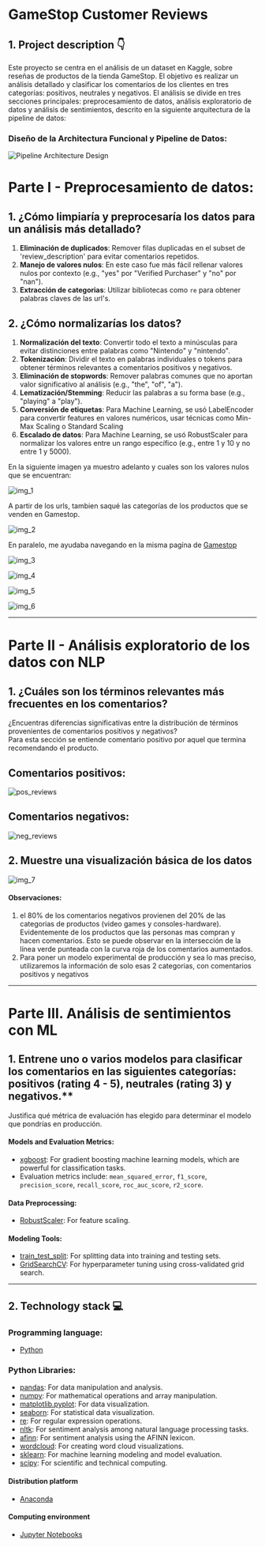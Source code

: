# GameStop Customer Reviews

## 1. Project description 👇

Este proyecto se centra en el análisis de un dataset en Kaggle, sobre reseñas de productos de la tienda GameStop. El objetivo es realizar un análisis detallado y clasificar los comentarios de los clientes en tres categorías: positivos, neutrales y negativos. El análisis se divide en tres secciones principales: preprocesamiento de datos, análisis exploratorio de datos y análisis de sentimientos, descrito en la siguiente arquitectura de la pipeline de datos:

### Diseño de la Architectura Funcional y Pipeline de Datos:

![Pipeline Architecture Design](https://github.com/AndrewBavuels/GameStop-Reviews/blob/main/images/Pipeline%20Architecture%20Draft.png)

# Parte I - Preprocesamiento de datos:

## 1. ¿Cómo limpiaría y preprocesaría los datos para un análisis más detallado?

1. **Eliminación de duplicados**: Remover filas duplicadas en el subset de 'review_description' para evitar comentarios repetidos.
2. **Manejo de valores nulos**: En este caso fue más fácil rellenar valores nulos por contexto (e.g., "yes" por  "Verified Purchaser" y "no" por "nan").
3. **Extracción de categorias**: Utilizar bibliotecas como `re` para obtener palabras claves de las url's.

## 2. ¿Cómo normalizarías los datos?

1. **Normalización del texto**: Convertir todo el texto a minúsculas para evitar distinciones entre palabras como "Nintendo" y "nintendo".
2. **Tokenización**: Dividir el texto en palabras individuales o tokens para obtener términos relevantes a comentarios positivos y negativos.
3. **Eliminación de stopwords**: Remover palabras comunes que no aportan valor significativo al análisis (e.g., "the", "of", "a").
4. **Lematización/Stemming**: Reducir las palabras a su forma base (e.g., "playing" a "play").
5. **Conversión de etiquetas**: Para Machine Learning, se usó LabelEncoder para convertir features en valores numéricos, usar técnicas como Min-Max Scaling o Standard Scaling 
6. **Escalado de datos**: Para Machine Learning, se usó RobustScaler para normalizar los valores entre un rango específico (e.g., entre 1 y 10 y no entre 1 y 5000).

En la siguiente imagen ya muestro adelanto y cuales son los valores nulos que se encuentran:

![img_1](https://github.com/AndrewBavuels/GameStop-Reviews/blob/main/images/1.png)

A partir de los urls, tambien saqué las categorías de los productos que se venden en Gamestop.

![img_2](https://github.com/AndrewBavuels/GameStop-Reviews/blob/main/images/2.png)

En paralelo, me ayudaba navegando en la misma pagína de [Gamestop](https://www.gamestop.com/)

![img_3](https://github.com/AndrewBavuels/GameStop-Reviews/blob/main/images/3.png)

![img_4](https://github.com/AndrewBavuels/GameStop-Reviews/blob/main/images/4.png)

![img_5](https://github.com/AndrewBavuels/GameStop-Reviews/blob/main/images/5.png)

![img_6](https://github.com/AndrewBavuels/GameStop-Reviews/blob/main/images/6.png)

-------------------------------------------------------------------------------------------------------------------------------------------------------------

# Parte II - Análisis exploratorio de los datos con NLP

## 1. ¿Cuáles son los términos relevantes más frecuentes en los comentarios?  
   ¿Encuentras diferencias significativas entre la distribución de términos provenientes de comentarios positivos y negativos?  
   Para esta sección se entiende comentario positivo por aquel que termina recomendando el producto.

   ## Comentarios positivos:
   ![pos_reviews](https://github.com/AndrewBavuels/GameStop-Reviews/blob/main/images/positivos_wordcloud.png)

   ## Comentarios negativos:
   ![neg_reviews](https://github.com/AndrewBavuels/GameStop-Reviews/blob/main/images/negativos_wordcloud.png)

## 2. Muestre una visualización básica de los datos

![img_7](https://github.com/AndrewBavuels/GameStop-Reviews/blob/main/images/7.png)

#### Observaciones:

1. el 80% de los comentarios negativos provienen del 20% de las categorias de productos (video games y consoles-hardware). Evidentemente de los productos que las personas mas compran y hacen comentarios. Esto se puede observar en la intersección de la línea verde punteada con la curva roja de los comentarios aumentados.
2. Para poner un modelo experimental de producción y sea lo mas preciso, utilizaremos la información de solo esas 2 categorias, con comentarios positivos y negativos

-------------------------------------------------------------------------------------------------------------------------------------------------------------

# Parte III. Análisis de sentimientos con ML

## 1. Entrene uno o varios modelos para clasificar los comentarios en las siguientes categorías: positivos (rating 4 - 5), neutrales (rating 3) y negativos.**  
   Justifica qué métrica de evaluación has elegido para determinar el modelo que pondrías en producción.

#### Models and Evaluation Metrics:
- [xgboost](https://xgboost.readthedocs.io/en/latest/): For gradient boosting machine learning models, which are powerful for classification tasks.
- Evaluation metrics include: `mean_squared_error`, `f1_score`, `precision_score`, `recall_score`, `roc_auc_score`, `r2_score`.

#### Data Preprocessing:
- [RobustScaler](https://scikit-learn.org/stable/modules/generated/sklearn.preprocessing.RobustScaler.html): For feature scaling.

#### Modeling Tools:
- [train_test_split](https://scikit-learn.org/stable/modules/generated/sklearn.model_selection.train_test_split.html): For splitting data into training and testing sets.
- [GridSearchCV](https://scikit-learn.org/stable/modules/generated/sklearn.model_selection.GridSearchCV.html): For hyperparameter tuning using cross-validated grid search.
-------------------------------------------------------------------------------------------------------------------------------------------------------------

## **2. Technology stack 💻**

### Programming language:
- [Python](https://docs.python.org/3/)

### Python Libraries:
- [pandas](https://pandas.pydata.org/docs/reference/frame.html): For data manipulation and analysis.
- [numpy](https://numpy.org/doc/stable/): For mathematical operations and array manipulation.
- [matplotlib.pyplot](https://matplotlib.org/stable/contents.html): For data visualization.
- [seaborn](https://seaborn.pydata.org/): For statistical data visualization.
- [re](https://docs.python.org/3/library/re.html): For regular expression operations.
- [nltk](https://nltk.org/): For sentiment analysis among natural language processing tasks.
- [afinn](https://pypi.org/project/afinn/): For sentiment analysis using the AFINN lexicon.
- [wordcloud](https://github.com/amueller/word_cloud): For creating word cloud visualizations.
- [sklearn](https://scikit-learn.org/stable/): For machine learning modeling and model evaluation.
- [scipy](https://docs.scipy.org/doc/scipy-1.12.0/reference/generated/scipy.stats.skewnorm.html): For scientific and technical computing.

#### Distribution platform
- [Anaconda](https://www.anaconda.com/)

#### Computing environment
- [Jupyter Notebooks](https://jupyter.org/)




